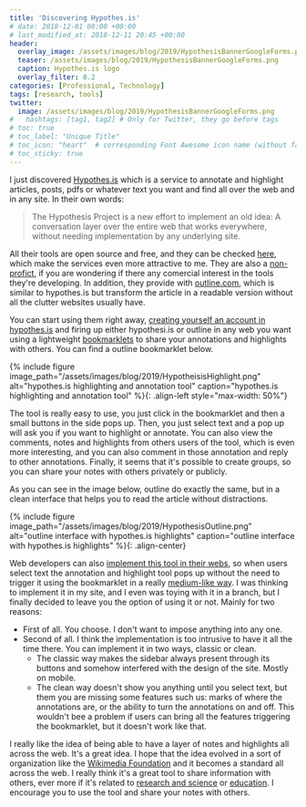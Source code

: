 ```yaml
---
title: 'Discovering Hypothes.is'
# date: 2018-12-01 00:00 +00:00
# last_modified_at: 2018-12-11 20:45 +00:00
header:
  overlay_image: /assets/images/blog/2019/HypothesisBannerGoogleForms.png
  teaser: /assets/images/blog/2019/HypothesisBannerGoogleForms.png
  caption: Hypothes.is logo
  overlay_filter: 0.2
categories: [Professional, Technology]
tags: [research, tools]
twitter: 
  image: /assets/images/blog/2019/HypothesisBannerGoogleForms.png
#   hashtags: [tag1, tag2] # Only for Twitter, they go before tags
# toc: true
# toc_label: "Unique Title"
# toc_icon: "heart"  # corresponding Font Awesome icon name (without fa prefix)
# toc_sticky: true
---
```


I just discovered [Hypothes.is](https://hypothes.is/) which is a service to annotate and highlight articles, posts, pdfs or whatever text you want and find all over the web and in any site. In their own words: 

> The Hypothesis Project is a new effort to implement an old idea: A conversation layer over the entire web that works everywhere, without needing implementation by any underlying site.

All their tools are open source and free, and they can be checked [here](https://web.hypothes.is/developers/), which make the services even more attractive to me. They are also a [non-profict](https://web.hypothes.is/about/), if you are wondering if there any comercial interest in the tools they're developing. In addition, they provide with [outline.com](https://outline.com), which is similar to hypothes.is but transform the article in a readable version without all the clutter websites usually have. 

You can start using them right away, [creating yourself an account in hypothes.is](https://hypothes.is/signup) and firing up either hypothesi.is or outline in any web you want using a lightweight [bookmarklets](https://web.hypothes.is/start/) to share your annotations and highlights with others. You can find a outline bookmarklet below. 

{% include figure image_path="/assets/images/blog/2019/HypotheisisHighlight.png" alt="hypothes.is highlighting and annotation tool" caption="hypothes.is highlighting and annotation tool" %}{: .align-left style="max-width: 50%"}

The tool is really easy to use, you just click in the bookmarklet and then a small buttons in the side pops up.  Then, you just select text and a pop up will ask you if you want to highlight or annotate. You can also view the comments, notes and highlights from others users of the tool, which is even more interesting, and you can also comment in those annotation and reply to other annotations. Finally, it seems that it's possible to create groups, so you can share your notes with others privately or publicly. 

As you can see in the image below, outline do exactly the same, but in a clean interface that helps you to read the article without distractions. 

{% include figure image_path="/assets/images/blog/2019/HypothesisOutline.png" alt="outline interface with hypothes.is highlights" caption="outline interface with hypothes.is highlights" %}{: .align-center}

Web developers can also [implement this tool in their webs](https://web.hypothes.is/help/embedding-hypothesis-in-websites-and-platforms/), so when users select text the annotation and highlight tool pops up without the need to trigger it using the bookmarklet in a really [medium-like way](https://medium.com). I was thinking to implement it in my site, and I even was toying with it in a branch, but I finally decided to leave you the option of using it or not. Mainly for two reasons: 

- First of all. You choose. I don't want to impose anything into any one. 
- Second of all. I think the implementation is too intrusive to have it all the time there. You can implement it in two ways, classic or clean. 
  - The classic way makes the sidebar always present through its  buttons and somehow interfered with the design of the site. Mostly on mobile. 
  - The clean way doesn't show you anything until you select text, but them you are missing some features such us: marks of where the annotations are, or the ability to turn the annotations on and off. This wouldn't bee a problem if users can bring all the features triggering the bookmarklet, but it doesn't work like that. 

I really like the idea of being able to have a layer of notes and highlights all across the web. It's a great idea. I hope that the idea evolved in a sort of organization like the [Wikimedia Foundation](https://wikimediafoundation.org/) and it becomes a standard all across the web. I really think it's a great tool to share information with others, ever more if it's related to [research and science](https://web.hypothes.is/research/) or [education](https://web.hypothes.is/education/).  I encourage you to use the tool and share your notes with others. 
